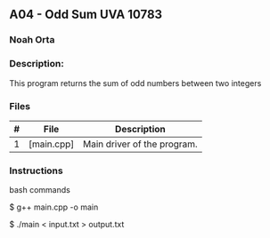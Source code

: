## A04 - Odd Sum UVA 10783
### Noah Orta
### Description:

This program returns the sum of odd numbers between two integers

### Files

|   #   | File            | Description                                        |
| :---: | --------------- | -------------------------------------------------- |
|   1   | [main.cpp]      | Main driver of the program.      |


### Instructions

bash commands

$ g++ main.cpp -o main

$ ./main < input.txt > output.txt
